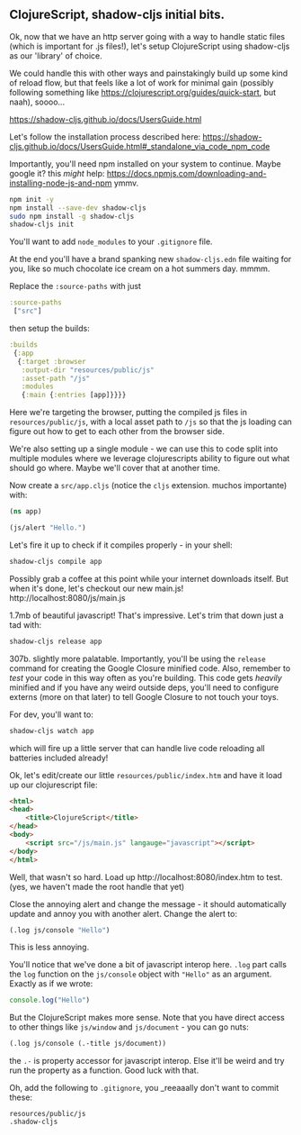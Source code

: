 ## ClojureScript, shadow-cljs initial bits.

Ok, now that we have an http server going with a way to handle static files (which is important for .js files!), let's setup ClojureScript using shadow-cljs as our 'library' of choice.

We could handle this with other ways and painstakingly build up some kind of reload flow, but that feels like a lot of work for minimal gain (possibly following something like https://clojurescript.org/guides/quick-start, but naah), soooo...

https://shadow-cljs.github.io/docs/UsersGuide.html

Let's follow the installation process described here: https://shadow-cljs.github.io/docs/UsersGuide.html#_standalone_via_code_npm_code

Importantly, you'll need npm installed on your system to continue. Maybe google it? this _might_ help: https://docs.npmjs.com/downloading-and-installing-node-js-and-npm ymmv.

```bash
npm init -y
npm install --save-dev shadow-cljs
sudo npm install -g shadow-cljs
shadow-cljs init
```

You'll want to add `node_modules` to your `.gitignore` file.

At the end you'll have a brand spanking new `shadow-cljs.edn` file waiting for you, like so much chocolate ice cream on a hot summers day. mmmm.

Replace the `:source-paths` with just

```clojure
:source-paths
 ["src"]
```

then setup the builds:

```clojure
:builds
 {:app 
  {:target :browser
   :output-dir "resources/public/js"
   :asset-path "/js"
   :modules 
   {:main {:entries [app]}}}}
```

Here we're targeting the browser, putting the compiled js files in `resources/public/js`, with a local asset path to `/js` so that the js loading can figure out how to get to each other from the browser side.

We're also setting up a single module - we can use this to code split into multiple modules where we leverage clojurescripts ability to figure out what should go where. Maybe we'll cover that at another time.

Now create a `src/app.cljs` (notice the `cljs` extension. muchos importante) with:

```clojure
(ns app)

(js/alert "Hello.")
```

Let's fire it up to check if it compiles properly - in your shell:

```bash
shadow-cljs compile app
```

Possibly grab a coffee at this point while your internet downloads itself. But when it's done, let's checkout our new main.js! http://localhost:8080/js/main.js 

1.7mb of beautiful javascript! That's impressive. Let's trim that down just a tad with:

```bash
shadow-cljs release app
```

307b. slightly more palatable. Importantly, you'll be using the `release` command for creating the Google Closure minified code. Also, remember to _test_ your code in this way often as you're building. This code gets _heavily_ minified and if you have any weird outside deps, you'll need to configure externs (more on that later) to tell Google Closure to not touch your toys.

For dev, you'll want to:

```bash
shadow-cljs watch app
```

which will fire up a little server that can handle live code reloading all batteries included already!

Ok, let's edit/create our little `resources/public/index.htm` and have it load up our clojurescript file:

```html
<html>
<head>
    <title>ClojureScript</title>
</head>
<body>
    <script src="/js/main.js" langauge="javascript"></script>
</body>
</html>
```

Well, that wasn't so hard. Load up http://localhost:8080/index.htm to test. (yes, we haven't made the root handle that yet)

Close the annoying alert and change the message - it should automatically update and annoy you with another alert. Change the alert to:

```clojure
(.log js/console "Hello")
```

This is less annoying.

You'll notice that we've done a bit of javascript interop here. `.log` part calls the `log` function on the `js/console` object with `"Hello"` as an argument. Exactly as if we wrote:

```Javascript
console.log("Hello")
```

But the ClojureScript makes more sense. Note that you have direct access to other things like `js/window` and `js/document` - you can go nuts:

```clojure
(.log js/console (.-title js/document))
```

the `.-` is property accessor for javascript interop. Else it'll be weird and try run the property as a function. Good luck with that.

Oh, add the following to `.gitignore`, you _reeaaally don't want to commit these:

```
resources/public/js
.shadow-cljs
```